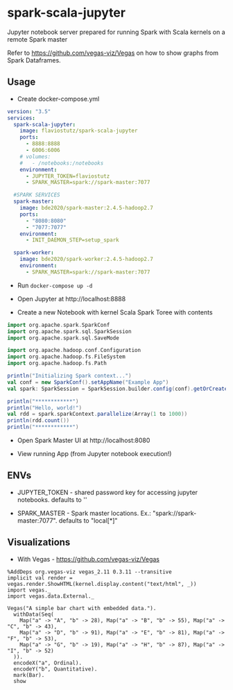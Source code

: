 # spark-scala-jupyter
Jupyter notebook server prepared for running Spark with Scala kernels on a remote Spark master

Refer to https://github.com/vegas-viz/Vegas on how to show graphs from Spark Dataframes.

## Usage

* Create docker-compose.yml

```yml
version: "3.5"
services:
  spark-scala-jupyter:
    image: flaviostutz/spark-scala-jupyter
    ports:
      - 8888:8888
      - 6006:6006
    # volumes:
    #   - /notebooks:/notebooks
    environment:
      - JUPYTER_TOKEN=flaviostutz
      - SPARK_MASTER=spark://spark-master:7077

  #SPARK SERVICES
  spark-master:
    image: bde2020/spark-master:2.4.5-hadoop2.7
    ports:
      - "8080:8080"
      - "7077:7077"
    environment:
      - INIT_DAEMON_STEP=setup_spark

  spark-worker:
    image: bde2020/spark-worker:2.4.5-hadoop2.7
    environment:
      - SPARK_MASTER=spark://spark-master:7077
```

* Run ```docker-compose up -d```

* Open Jupyter at http://localhost:8888

* Create a new Notebook with kernel Scala Spark Toree with contents

```scala
import org.apache.spark.SparkConf
import org.apache.spark.sql.SparkSession
import org.apache.spark.sql.SaveMode

import org.apache.hadoop.conf.Configuration
import org.apache.hadoop.fs.FileSystem
import org.apache.hadoop.fs.Path

println("Initializing Spark context...")
val conf = new SparkConf().setAppName("Example App")
val spark: SparkSession = SparkSession.builder.config(conf).getOrCreate()

println("************")
println("Hello, world!")
val rdd = spark.sparkContext.parallelize(Array(1 to 1000))
println(rdd.count())
println("************")
```

* Open Spark Master UI at http://localhost:8080

* View running App (from Jupyter notebook execution!)

## ENVs

* JUPYTER_TOKEN - shared password key for accessing jupyter notebooks. defaults to ''

* SPARK_MASTER - Spark master locations. Ex.: "spark://spark-master:7077". defaults to "local[*]"

## Visualizations

* With Vegas - https://github.com/vegas-viz/Vegas

```
%AddDeps org.vegas-viz vegas_2.11 0.3.11 --transitive
implicit val render = vegas.render.ShowHTML(kernel.display.content("text/html", _))
import vegas._
import vegas.data.External._

Vegas("A simple bar chart with embedded data.").
  withData(Seq(
    Map("a" -> "A", "b" -> 28), Map("a" -> "B", "b" -> 55), Map("a" -> "C", "b" -> 43),
    Map("a" -> "D", "b" -> 91), Map("a" -> "E", "b" -> 81), Map("a" -> "F", "b" -> 53),
    Map("a" -> "G", "b" -> 19), Map("a" -> "H", "b" -> 87), Map("a" -> "I", "b" -> 52)
  )).
  encodeX("a", Ordinal).
  encodeY("b", Quantitative).
  mark(Bar).
  show
```

